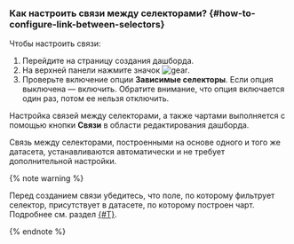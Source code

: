 ### Как настроить связи между селекторами? {#how-to-configure-link-between-selectors}

Чтобы настроить связи:
1. Перейдите на страницу создания дашборда. 
1. На верхней панели нажмите значок ![gear](../../_assets/console-icons/gear.svg). 
1. Проверьте включение опции **Зависимые селекторы**. Если опция выключена — включить. 
   Обратите внимание, что опция включается один раз, потом ее нельзя отключить.

Настройка связей между селекторами, а также чартами выполняется с помощью кнопки **Связи** в области редактирования дашборда.

Связь между селекторами, построенными на основе одного и того же датасета, устанавливаются автоматически и не требует дополнительной настройки.

{% note warning %}

Перед созданием связи убедитесь, что поле, по которому фильтрует селектор, присутствует в датасете, по которому построен чарт. Подробнее см. раздел [{#T}](../../datalens/concepts/data-join.md).

{% endnote %}
